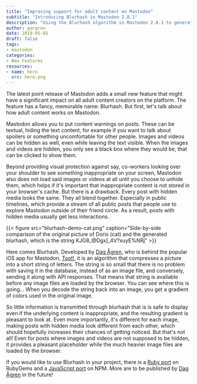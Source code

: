 ```yaml
---
title: "Improving support for adult content on Mastodon"
subtitle: "Introducing Blurhash in Mastodon 2.8.1"
description: "Using the Blurhash algorithm in Mastodon 2.8.1 to generate prettier previews for sensitive media"
author: gargron
date: 2019-05-05
draft: false
tags:
- mastodon
categories:
- New Features
resources:
- name: hero
  src: hero.png
---
```


The latest point release of Mastodon adds a small new feature that might have a significant impact on all adult content creators on the platform. The feature has a fancy, memorable name: Blurhash. But first, let's talk about how adult content works on Mastodon.

Mastodon allows you to put content warnings on posts. These can be textual, hiding the text content, for example if you want to talk about spoilers or something uncomfortable for other people. Images and videos can be hidden as well, even while leaving the text visible. When the images and videos are hidden, you only see a black box where they would be, that can be clicked to show them.

Beyond providing visual protection against say, co-workers looking over your shoulder to see something inappropriate on your screen, Mastodon also does not load said images or videos at all until you choose to unhide them, which helps if it's important that inappropriate content is not stored in your browser's cache. But there is a drawback. Every post with hidden media looks the same. They all blend together. Especially in public timelines, which provide a stream of all public posts that people use to explore Mastodon outside of their friend circle. As a result, posts with hidden media usually get less interactions.

{{< figure src="blurhash-demo-cat.png" caption="Side-by-side comparison of the original picture of Doris (cat) and the generated blurhash, which is the string KJG8_@Dgx]_4V?xuyE%NRj" >}}

Here comes Blurhash. Developed by [Dag Ågren][WAHa_06x36], who is behind the popular iOS app for Mastodon, [Toot!][toot], it is an algorithm that compresses a picture into a short string of letters. The string is so small that there is no problem with saving it in the database, instead of as an image file, and conversely, sending it along with API responses. That means that string is available before any image files are loaded by the browser. You can see where this is going... When you decode the string back into an image, you get a gradient of colors used in the original image.

So little information is transmitted through blurhash that is is safe to display even if the underlying content is inappropriate, and the resulting gradient is pleasant to look at. Even more importantly, it's different for each image, making posts with hidden media look different from each other, which should hopefully increases their chances of getting noticed. But that's not all! Even for posts where images and videos are not supposed to be hidden, it provides a pleasant placeholder while the much heavier image files are loaded by the browser.

If you would like to use Blurhash in your project, there is a [Ruby port][ruby] on RubyGems and a [JavaScript port][javascript] on NPM. More are to be published by [Dag Ågren][WAHa_06x36] in the future!

[WAHa_06x36]: https://mastodon.social/@WAHa_06x36
[toot]: https://itunes.apple.com/app/toot/id1229021451?ls=1&mt=8
[ruby]: https://rubygems.org/gems/blurhash
[javascript]: https://www.npmjs.com/package/blurhash
